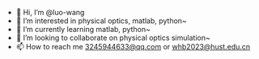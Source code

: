 - 👋 Hi, I’m @luo-wang
- 👀 I’m interested in physical optics, matlab, python~
- 🌱 I’m currently learning matlab, python~
- 💞️ I’m looking to collaborate on physical optics simulation~
- 📫 How to reach me 3245944633@qq.com or whb2023@hust.edu.cn

<!---
luo-wang/luo-wang is a ✨ special ✨ repository because its `README.md` (this file) appears on your GitHub profile.
You can click the Preview link to take a look at your changes.
--->
